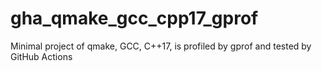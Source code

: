 # gha_qmake_gcc_cpp17_gprof
Minimal project of qmake, GCC, C++17, is profiled by gprof and tested by GitHub Actions
